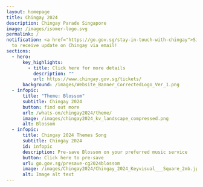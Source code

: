 ```yaml
---
layout: homepage
title: Chingay 2024
description: Chingay Parade Singapore
image: /images/isomer-logo.svg
permalink: /
notification: <a href="https://go.gov.sg/stay-in-touch-with-chingay">Sign Up</a>
  to receive update on Chingay via email!
sections:
  - hero:
      key_highlights:
        - title: Click here for more details
          description: ""
          url: https://www.chingay.gov.sg/tickets/
      background: /images/Website_Banner_CorrectedLogo_Ver_1.png
  - infopic:
      title: "Theme: Blossom"
      subtitle: Chingay 2024
      button: find out more
      url: /whats-on/chingay2024/theme/
      image: /images/chingay2024_kv_landscape_compressed.png
      alt: Blossom
  - infopic:
      title: Chingay 2024 Themes Song
      subtitle: Chingay 2024
      id: infopic
      description: Pre-save Blossom on your preferred music service
      button: Click here to pre-save
      url: go.gov.sg/presave-cg2024blossom
      image: /images/Chingay2024/Chingay_2024_Keyvisual___Square_2mb.jpg
      alt: Image alt text
---
```

